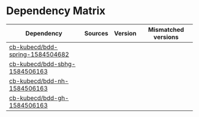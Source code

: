 # Dependency Matrix

Dependency | Sources | Version | Mismatched versions
---------- | ------- | ------- | -------------------
[cb-kubecd/bdd-spring-1584504682](https://github.com/cb-kubecd/bdd-spring-1584504682.git) |  | []() | 
[cb-kubecd/bdd-sbhg-1584506163](https://github.com/cb-kubecd/bdd-sbhg-1584506163.git) |  | []() | 
[cb-kubecd/bdd-nh-1584506163](https://github.com/cb-kubecd/bdd-nh-1584506163.git) |  | []() | 
[cb-kubecd/bdd-gh-1584506163](https://github.com/cb-kubecd/bdd-gh-1584506163.git) |  | []() | 
